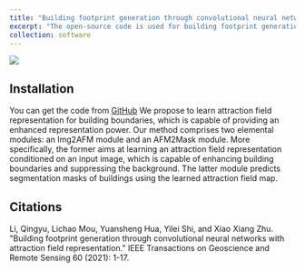 ```yaml
---
title: "Building footprint generation through convolutional neural networks with attraction field representation"
excerpt: "The open-source code is used for building footprint generation."
collection: software
---
```

<img src='"https://lqycrystal.github.io/qingyuli.github.io/images/afm.png'><br/>


## Installation
You can get the code from [GitHub](https://github.com/lqycrystal/AFM_building)
We propose to learn attraction field representation for building boundaries, which is capable of providing an enhanced representation power. Our method comprises two elemental modules: an Img2AFM module and an AFM2Mask module. More specifically, the former aims at learning an attraction field representation conditioned on an input image, which is capable of enhancing building boundaries and suppressing the background. The latter module predicts segmentation masks of buildings using the learned attraction field map. 


## Citations

Li, Qingyu, Lichao Mou, Yuansheng Hua, Yilei Shi, and Xiao Xiang Zhu. "Building footprint generation through convolutional neural networks with attraction field representation." IEEE Transactions on Geoscience and Remote Sensing 60 (2021): 1-17. 
